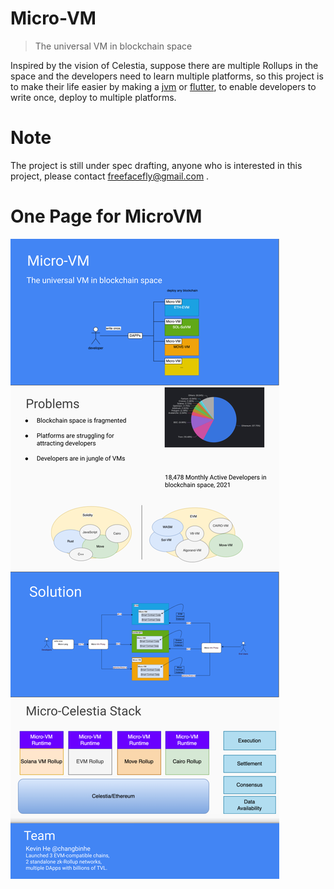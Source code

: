 # Micro-VM
> The universal VM in blockchain space

Inspired by the vision of Celestia, suppose there are multiple Rollups in the space and the developers need to learn multiple platforms, so this project is to make their life easier by making a [jvm](https://en.wikipedia.org/wiki/Java_virtual_machine) or [flutter](https://flutter.dev/), to enable developers to write once, deploy to multiple platforms.

# Note
The project is still under spec drafting, anyone who is interested in this project, please contact freefacefly@gmail.com .

# One Page for MicroVM
![onepage](./docs/Micro-VM-One-Page.png)
